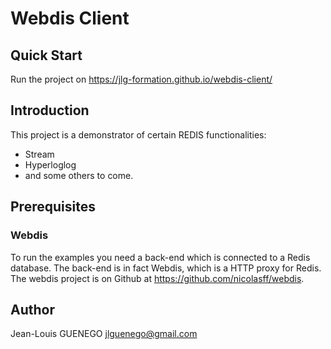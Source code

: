 # Webdis Client

## Quick Start

Run the project on https://jlg-formation.github.io/webdis-client/

## Introduction

This project is a demonstrator of certain REDIS functionalities:

- Stream
- Hyperloglog
- and some others to come.

## Prerequisites

### Webdis

To run the examples you need a back-end which is connected to a Redis database.
The back-end is in fact Webdis, which is a HTTP proxy for Redis.
The webdis project is on Github at https://github.com/nicolasff/webdis.

## Author

Jean-Louis GUENEGO <jlguenego@gmail.com>
